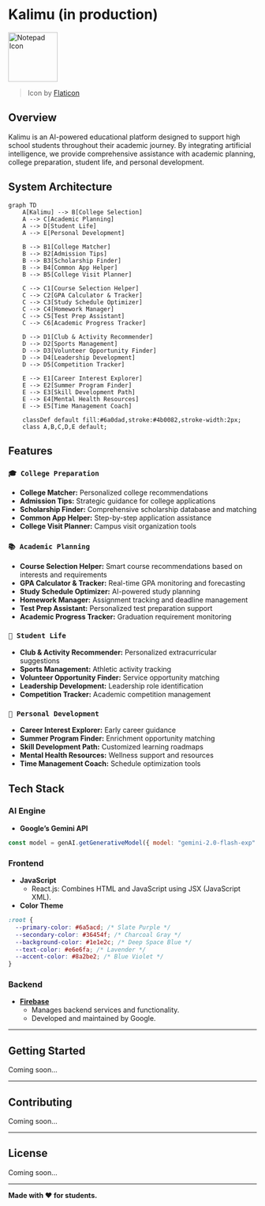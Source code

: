# Kalimu (in production)

<img src="https://cdn-icons-png.flaticon.com/512/7329/7329446.png" alt="Notepad Icon" width="100"/>

> Icon by [Flaticon](https://www.flaticon.com/free-icon/notepad_7329446)

## Overview

Kalimu is an AI-powered educational platform designed to support high school students throughout their academic journey. By integrating artificial intelligence, we provide comprehensive assistance with academic planning, college preparation, student life, and personal development.

## System Architecture

```mermaid
graph TD
    A[Kalimu] --> B[College Selection]
    A --> C[Academic Planning]
    A --> D[Student Life]
    A --> E[Personal Development]

    B --> B1[College Matcher]
    B --> B2[Admission Tips]
    B --> B3[Scholarship Finder]
    B --> B4[Common App Helper]
    B --> B5[College Visit Planner]

    C --> C1[Course Selection Helper]
    C --> C2[GPA Calculator & Tracker]
    C --> C3[Study Schedule Optimizer]
    C --> C4[Homework Manager]
    C --> C5[Test Prep Assistant]
    C --> C6[Academic Progress Tracker]

    D --> D1[Club & Activity Recommender]
    D --> D2[Sports Management]
    D --> D3[Volunteer Opportunity Finder]
    D --> D4[Leadership Development]
    D --> D5[Competition Tracker]

    E --> E1[Career Interest Explorer]
    E --> E2[Summer Program Finder]
    E --> E3[Skill Development Path]
    E --> E4[Mental Health Resources]
    E --> E5[Time Management Coach]

    classDef default fill:#6a0dad,stroke:#4b0082,stroke-width:2px;
    class A,B,C,D,E default;

```

## Features

### `🎓 College Preparation`

- **College Matcher:** Personalized college recommendations
- **Admission Tips:** Strategic guidance for college applications
- **Scholarship Finder:** Comprehensive scholarship database and matching
- **Common App Helper:** Step-by-step application assistance
- **College Visit Planner:** Campus visit organization tools

### `📚 Academic Planning`

- **Course Selection Helper:** Smart course recommendations based on interests and requirements
- **GPA Calculator & Tracker:** Real-time GPA monitoring and forecasting
- **Study Schedule Optimizer:** AI-powered study planning
- **Homework Manager:** Assignment tracking and deadline management
- **Test Prep Assistant:** Personalized test preparation support
- **Academic Progress Tracker:** Graduation requirement monitoring

### `🌟 Student Life`

- **Club & Activity Recommender:** Personalized extracurricular suggestions
- **Sports Management:** Athletic activity tracking
- **Volunteer Opportunity Finder:** Service opportunity matching
- **Leadership Development:** Leadership role identification
- **Competition Tracker:** Academic competition management

### `🚀 Personal Development`

- **Career Interest Explorer:** Early career guidance
- **Summer Program Finder:** Enrichment opportunity matching
- **Skill Development Path:** Customized learning roadmaps
- **Mental Health Resources:** Wellness support and resources
- **Time Management Coach:** Schedule optimization tools


## Tech Stack  

### **AI Engine**
- **Google’s Gemini API**  
```javascript
const model = genAI.getGenerativeModel({ model: "gemini-2.0-flash-exp" });
```  

### **Frontend**
- **JavaScript**  
  - React.js: Combines HTML and JavaScript using JSX (JavaScript XML).
- **Color Theme**
```css
:root {
  --primary-color: #6a5acd; /* Slate Purple */
  --secondary-color: #36454f; /* Charcoal Gray */
  --background-color: #1e1e2c; /* Deep Space Blue */
  --text-color: #e6e6fa; /* Lavender */
  --accent-color: #8a2be2; /* Blue Violet */
}
```

### **Backend**
- **[Firebase](https://firebase.google.com/)**  
  - Manages backend services and functionality.  
  - Developed and maintained by Google.  

---

## Getting Started  

Coming soon...  

---

## Contributing  

Coming soon...  

---

## License  

Coming soon...  

---

**Made with ❤️ for students.**  
